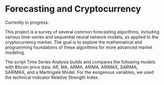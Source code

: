 # Forecasting and Cryptocurrency
Currently in progress.

This project is a survey of several common forecasting algorithms, including various time-series and sequential neural network models, as applied to the cryptocurrency market. The goal is to explore the mathematical and programming foundations of these algorithms for more advanced market modeling.

The script Time Series Analysis builds and compares the following models with Bitcoin price data: AR, MA, ARMA, ARIMA, ARIMAX, SARIMA, SARIMAX, and a Martingale Model. For the exogenous variables, we used the technical indicator Relative Strength Index.
